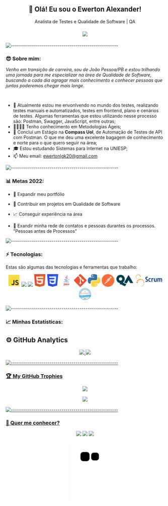 <h2 align="center">👋 Olá! Eu sou o Ewerton Alexander!</h2>
<p align='center'>
  Analista de Testes e Qualidade de Software | QA
</p>
<h3 align="center">
  <a align="center" href="https://github.com/DenverCoder1/readme-typing-svg"><img src="https://readme-typing-svg.herokuapp.com?&font=IBM+Plex+Sans&color=000000&size=25&lines=Bem+-+vindo+a+minha+página..." /></a>
</h3>



 ![-----------------------------------------------------](https://raw.githubusercontent.com/andreasbm/readme/master/assets/lines/rainbow.png)

### 😎 Sobre mim:

<p>
  <em>
    Venho em transição de carreira, sou de João Pessoa/PB e estou trilhando uma jornada para me especializar na área de Qualidade de Software, buscando a cada dia agragar mais conhecimento e conhecer pessoas que juntos poderemos chegar mais longe.
  </em>
</p>
<br>

- 🌱 Atualmente estou me envonlvendo no mundo dos testes, realizando testes manuais e automatizados, testes em frontend, plano e cenários de testes. Algumas ferramentas que estou utilizando nesse processo são: Postman, Swagger, JavaScript, entre outras;<br>
- 👨‍👨‍👧‍👦 Tenho conhecimento em Metodologias Ágeis;
- 🚀 Concluí um Estágio na <strong>Compass Uol</strong>, de Automação de Testes de API com Postman. O que me deu uma excelente bagagem de conhecimento e norte para o que quero seguir na área;<br>
- 🎓 Estou estudando Sistemas para Internet na UNIESP;<br>
- 📫 Meu email: ewertonlgk20@gmail.com<br>

 ![-----------------------------------------------------](https://raw.githubusercontent.com/andreasbm/readme/master/assets/lines/rainbow.png)

### 📊 Metas 2022:

- 📂 Expandir meu portfólio

- 🤝 Contribuir em projetos em Qualidade de Software

- 📈 Conseguir experiência na área

- 🤝 Exandir minha rede de contatos e pessoas durantes os processos. "Pessoas antes de Processos"

 ![-----------------------------------------------------](https://raw.githubusercontent.com/andreasbm/readme/master/assets/lines/rainbow.png)

### ⚡ Tecnologias:

Estas são algumas das tecnologias e ferramentas que trabalho:

 <div align="center">
<img height="40em" src="https://github.com/Ewertonalex/Ewertonalex/blob/main/logo/logo-javascript-1024.png"/>
<img height="40em" src="https://seeklogo.com/images/M/mocha-logo-66DA231220-seeklogo.com.png"/>
<img height="40em" src="https://camo.githubusercontent.com/7ecbd4531436e4f20c1dba52a4fd4ac367cfcc20a2f62cfe7a10f32da306afc6/687474703a2f2f636861696a732e636f6d2f696d672f636861692d6c6f676f2e706e67"/>
<img height="40em" src="https://github.com/Ewertonalex/Ewertonalex/blob/main/logo/html5-logo-10.png"/>
<img height="40em" src="https://github.com/Ewertonalex/Ewertonalex/blob/main/logo/CSS3_logo.svg.png"/>
<img height="40em" src="https://github.com/Ewertonalex/Ewertonalex/blob/main/logo/4ba63826-fe43-497e-a152-7b03d6b4b49c.png"/>
<img height="40em" src="https://github.com/Ewertonalex/Ewertonalex/blob/main/logo/Git-Icon-1788C.png"/>
<img height="40em" src="https://github.com/Ewertonalex/Ewertonalex/blob/main/logo/5848152fcef1014c0b5e4967.png"/>
<img height="40em" src="https://github.com/Ewertonalex/Ewertonalex/blob/main/logo/postman-logo-0087CA0D15-seeklogo.com.png"/>
<img height="40em" src="https://github.com/Ewertonalex/Ewertonalex/blob/main/logo/qa-logo-freelogovectors.net_.png"/>
<img height="40em" src="https://github.com/Ewertonalex/Ewertonalex/blob/main/logo/28-scrum-600x279.webp"/>
<img height="40em" src="https://github.com/Ewertonalex/Ewertonalex/blob/main/logo/Scrum-Foundation-Professional-Certificate-SFPC-2021_.png"/>
</div>


 ![-----------------------------------------------------](https://raw.githubusercontent.com/andreasbm/readme/master/assets/lines/rainbow.png)

### 📈 Minhas Estatísticas:

<h2 id="table-of-contents"> ⚙️ GitHub Analytics</h2>


<div align="center">
  <a href="https://github.com/ewertonalex">
  <img height="180em" src="https://github-readme-stats.vercel.app/api?username=ewertonalex&show_icons=true&theme=dark&include_all_commits=true&count_private=true"/>
  <img height="180em" src="https://github-readme-stats.vercel.app/api/top-langs/?username=ewertonalex&layout=compact&langs_count=7&theme=dark"/>

   
</div>
  
   ![-----------------------------------------------------](https://raw.githubusercontent.com/andreasbm/readme/master/assets/lines/rainbow.png)

 
 <h3> 🏆 My GitHub Trophies </h3>
 
<div align="center">

![](https://github-profile-trophy.vercel.app/?username=Ewertonalex&theme=radical&no-frame=false&no-bg=false&margin-w=4)

![](https://quotes-github-readme.vercel.app/api?type=horizontal&theme=radical)

</div>
  

 ![-----------------------------------------------------](https://raw.githubusercontent.com/andreasbm/readme/master/assets/lines/rainbow.png)
 
### 💬 Quer me conhecer?
  
  <div align="center">
    
   
  <a href="https://instagram.com/ewertonalexander" target="_blank"><img height="40em" src="https://img.shields.io/badge/Instagram-E4405F?style=for-the-badge&logo=instagram&logoColor=white"></a>
 	<a href="mailto:ewertonlgk20@gmail.com" target="_blank"><img height="40em" src="https://img.shields.io/badge/Gmail-D14836?style=for-the-badge&logo=gmail&logoColor=white"></a>
   <a href="https://www.linkedin.com/in/ewerton-alexander-780869232/" target="_blank"><img height="40em" src="https://img.shields.io/badge/LinkedIn-0077B5?style=for-the-badge&logo=linkedin&logoColor=white"></a>
   

    
![Snake animation](https://github.com/Ewertonalex/Ewertonalex/blob/output/github-contribution-grid-snake.svg)
 

</div>
  


  
    

